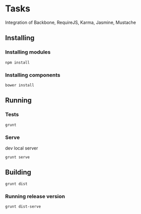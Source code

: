 ﻿# Tasks

Integration of Backbone, RequireJS, Karma, Jasmine, Mustache

## Installing

### Installing modules

	npm install

### Installing components

	bower install

## Running

### Tests
	
	grunt
	
### Serve

dev local server 

	grunt serve

## Building

	grunt dist

### Running release version

	grunt dist-serve